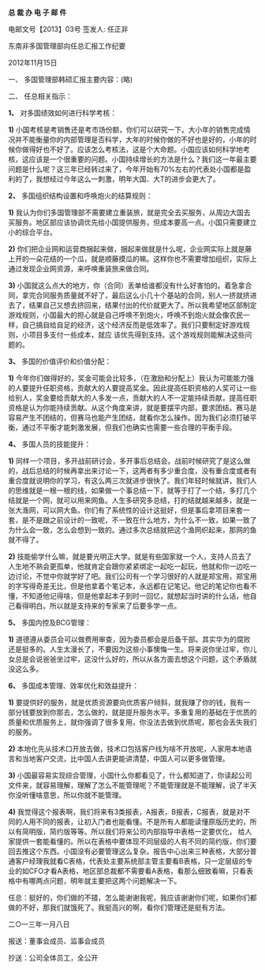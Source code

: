 **总 裁 办 电 子 邮 件**

 

电邮文号【2013】03号           签发人: 任正非



东南非多国管理部向任总汇报工作纪要

 

2012年11月15日

一、      多国管理部韩硕汇报主要内容：(略)

二、      任总相关指示：

**1、**    对多国绩效如何进行科学考核：

**1)**  小国考核是考销售还是考市场份额，你们可以研究一下。大小年的销售完成情况并不能衡量你的内部管理是否科学，大年的时候你做的不好也是好的，小年的时候你做得好也不好了。应该怎么考核法，这是个大命题。小国应该如何科学地考核，这应该是一个很重要的问题。小国持续增长的方法是什么？我们这一年最主要问题是什么呢？这三年已经转过来了，今年开始有70%左右的代表处小国都是盈利的了，我想经过今年这么一刺激，明年大国、大T的进步会更大了。

**2、**    多国组织结构设置和呼唤炮火的结算规则：

**1)**  我认为你们多国管理部不需要建立重装旅，就是完全去买服务，从周边大国去买服务。地区部应该协调优先给小国提供服务，但成本要高一点。小国只需要建立小的综合平台。

**2)**  你们把企业网和运营商捆起来做，捆起来做就是什么呢，企业网实际上就是藤上开的一朵花结的一个瓜，就是顺藤摸瓜的嘛。这样你也不需要增加组织，实际上通过发现企业网资源，来呼唤重装旅来做合同。

**3)**  小国就这么点大的地方，你（合同）丢单给谁都没有什么好害怕的。着急拿合同，拿完合同服务质量就不好了，最后这么小几十个基站的合同，别人一挤就挤进去了，结果自己又想去挤回来，结果付出的代价就更大了。所以我希望地区部制定游戏规则，小国最大的担心就是自己呼唤不到炮火，呼唤不到炮火就会像农民一样，自己搞自给自足的经济，这个经济反而是低效率了。我们只要制定好游戏规则，小项目多支付一些成本，就应 该优先得到支持。这个游戏规则能解决这些问题的。

**3、**    多国的价值评价和价值分配：

**1)**  今年你们做得好的，奖金可能会比较多，（在激励和分配上）我认为可能能力强的人要提升任职资格，贡献大的人要提高奖金。因此提高任职资格的人奖可让一些给别人，奖金要给贡献大的人多发一点，贡献大的人不一定能持续贡献，提高任职资格是认为你能持续贡献。从这个角度来讲，就是要摆平内部，要求团结。赛马是容易产生不团结的，但赛马也能产生团结，就看你怎么操作。因为我们必须打破平衡，通过不平衡才能刺激发展，但我们也确实也需要一些合理的平衡手段。

**4、**    多国人员的技能提升：

**1)**  同样一个项目，多开战前研讨会，多开事后总结会。战前时候研究了是这么做的，战后总结的时候再拿出来讨论一下，这两者有多少重合度，没有重合度或者有重合度就说明你的学习，有这么两三次就进步很快了。我们年轻时候就讲，我们人的思维就是一根一根的线，如果做一个事总结一下，就等于打了一个结，多打几个结就是一个网，就可以用来网鱼。人生多研究多总结，打的结就越来越多，就是一张大渔网，可以网大鱼。你们有了系统性的设计这挺好，但是事后拿项目来套一套，是不是跟之前设计的一致呢，不一致在什么地方，为什么不一致，如果一致了为什么会一致，怎么会想到一致的。通过多次总结就把这个渔网织起来，那网的鱼就不得了。

**2)**  技能偷学什么嘛，就是要光明正大学。就是有些国家就一个人，支持人员去了人生地不熟会更孤单，他就肯定会跟你紧紧绑定一起吃一起玩，他就和你一边吃一边讨论，不觉中你就学好了吧。我们公司有一个学习很好的人就是郑宝用，郑宝用的字写得奇差无比，但是他拿着个笔记本，永远都在记笔记。他记的笔记你也看不懂，不知道他记得啥，但是他拿起本子到时一回忆，就想起当时讲的什么话，他自己看得明白。所以就是支持来的专家来了后要多学一点。

**5、**    多国内控及BCG管理：

**1)**  道德遵从委员会可以做费用审查，因为委员都会是后备干部。其实华为的腐败还是挺多的。人生太漫长了，不要因为这些小事懊悔一生。将来说你坐过牢，你儿女总是会说爸爸坐过牢，这没什么好的，所以从各方面去想这个问题，这个矛盾就没这么多。

**6、**    多国成本管理、效率优化和效益提升：

**1)**  要提供好的服务，就是优质资源要向优质客户倾斜，就我赚了你的钱，我有一部分钱要放到你那去，怎么做的，就是提升服务水平。多重复用的基础在于优质的质量和优质服务上，就你强调了很多复用，你没法去做到优质呢，那也会丢失我们的服务。

**2)**  本地化先从技术口开放去做，技术口包括客户线为啥不开放呢，人家用本地语言和当地客户交流，比中国人去讲更能讲清楚，中国人可以更多做管理。

**3)**  小国最容易实现综合管理，小国什么你都看见了，什么都知道了，你读起公司文件来，就容易理解，理解了怎么不能管理呢？不能管理就是不能理解，说了半天你没听懂啥意思，所以你就不能管理。

**4)**  我觉得这个报表啊，我们将来有3类报表，A报表，B报表，C报表，就是对不同的人用不同的报表，让初入门者也能看懂。不是所有人都能读懂原版历史的，所以有简明版，简约版等等。所以我们将来公司内部指导中表格一定要优化， 给人家提供一套能看懂的。所以在表格中要体现不同层级的人有不同的简约版，你们要回去推这个东西。小国没有必要管理这么复杂。报告中心出来三种表格，大部分普通客户经理我就看C表格，代表处主要系统部主管主要看B表格，只一定层级的专业的如CFO才看A表格，地区部总裁都不需要看A表格，看那么细致看嘛，只看表格中有哪两点问题，明年就主要把这两个问题解决一下。

任总：挺好的，你们做的不错，怎么能谢谢我呢，我应该谢谢你们呢，如果你们都做的不好，那我们就饿死了。我挺高兴的啊，看你们管理还是挺有方法。









二○一三年一月八日



报送：董事会成员、监事会成员

抄送：公司全体员工，全公开